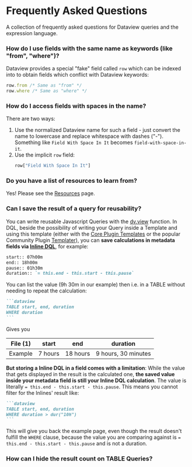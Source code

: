 # Frequently Asked Questions

A collection of frequently asked questions for Dataview queries and the expression language.

### How do I use fields with the same name as keywords (like "from", "where")?

Dataview provides a special "fake" field called `row` which can be indexed into to obtain fields which conflict with
Dataview keywords:

```javascript
row.from /* Same as "from" */
row.where /* Same as "where" */
```


### How do I access fields with spaces in the name?

There are two ways:

1. Use the normalized Dataview name for such a field - just convert the name to lowercase and replace whitespace with
   dashes ("-"). Something like `Field With Space In It` becomes `field-with-space-in-it`.
2. Use the implicit `row` field:
    ```javascript
    row["Field With Space In It"]
    ```

### Do you have a list of resources to learn from?

Yes! Please see the [Resources](../resources/resources-and-support.md) page.

### Can I save the result of a query for reusability?

You can write reusable Javascript Queries with the [dv.view](../../api/code-reference/#dvviewpath-input) function. In DQL, beside the possibility of writing your Query inside a Template and using this template (either with the [Core Plugin Templates](https://help.obsidian.md/Plugins/Templates) or the popular Community Plugin [Templater](https://obsidian.md/plugins?id=templater-obsidian)), you can **save calculations in metadata fields via [Inline DQL](../../queries/dql-js-inline#inline-dql)**, for example:

```markdown
start:: 07h00m
end:: 18h00m
pause:: 01h30m
duration:: `= this.end - this.start - this.pause`
```

You can list the value (9h 30m in our example) then i.e. in a TABLE without needing to repeat the calculation:

~~~markdown
```dataview
TABLE start, end, duration
WHERE duration
```
~~~

Gives you

| File (1)	| start| 	end| 	duration| 
| ---- | ----- | ------ |  ----- | 
| Example | 7 hours	| 18 hours| 	9 hours, 30 minutes | 

**But storing a Inline DQL in a field comes with a limitation**: While the value that gets displayed in the result is the calculated one, **the saved value inside your metadata field is still your Inline DQL calculation**. The value is literally `= this.end - this.start - this.pause`. This means you cannot filter for the Inlines' result like:

~~~markdown
```dataview
TABLE start, end, duration
WHERE duration > dur("10h")
```
~~~

This will give you back the example page, even though the result doesn't fulfill the `WHERE` clause, because the value you are comparing against is `= this.end - this.start - this.pause` and is not a duration.

### How can I hide the result count on TABLE Queries?
